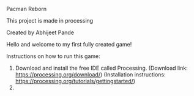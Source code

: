 Pacman Reborn

This project is made in processing 







Created by Abhijeet Pande

Hello and welcome to my first fully created game!

Instructions on how to run this game: 
1) Download and install the free IDE called Processing. (Download link: https://processing.org/download/) 
(Installation instructions: https://processing.org/tutorials/gettingstarted/) 
2) 